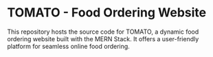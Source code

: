 # TOMATO - Food Ordering Website

This repository hosts the source code for TOMATO, a dynamic food ordering website built with the MERN Stack. It offers a user-friendly platform for seamless online food ordering.




